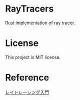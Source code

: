# RayTracers
Rust implementation of ray tracer.

# License
This project is MIT license.

# Reference
[レイトレーシング入門](https://zenn.dev/mebiusbox/books/8d9c42883df9f6/viewer)